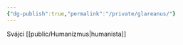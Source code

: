 ```yaml
---
{"dg-publish":true,"permalink":"/private/glareanus/"}
---
```


Svájci [[public/Humanizmus\|humanista]]
